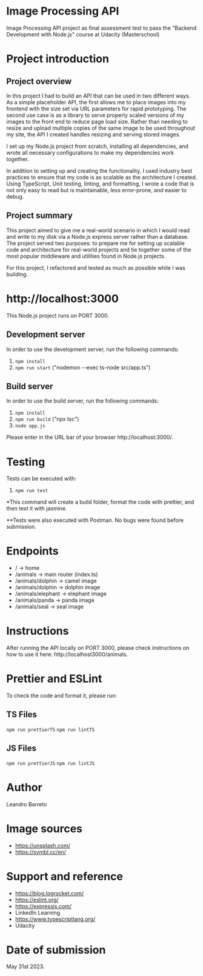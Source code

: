 # Image Processing API
Image Processing API project as final assessment test to pass the "Backend Development with Node.js" course at Udacity (Masterschool)

# Project introduction

## Project overview

In this project I had to build an API that can be used in two different ways. As a simple placeholder API, the first allows me to place images into my frontend with the size set via URL parameters for rapid prototyping. The second use case is as a library to serve properly scaled versions of my images to the front end to reduce page load size. Rather than needing to resize and upload multiple copies of the same image to be used throughout my site, the API I created handles resizing and serving stored images.

I set up my Node.js project from scratch, installing all dependencies, and wrote all necessary configurations to make my dependencies work together.

In addition to setting up and creating the functionality, I used industry best practices to ensure that my code is as scalable as the architecture I created. Using TypeScript, Unit testing, linting, and formatting, I wrote a code that is not only easy to read but is maintainable, less error-prone, and easier to debug.

## Project summary

This project aimed to give me a real-world scenario in which I would read and write to my disk via a Node.js express server rather than a database. The project served two purposes: to prepare me for setting up scalable code and architecture for real-world projects and tie together some of the most popular middleware and utilities found in Node.js projects.

For this project, I refactored and tested as much as possible while I was building.

# http://localhost:3000

This Node.js project runs on PORT 3000.

## Development server

In order to use the development server, run the following commands:

1. `npm install`
2. `npm run start` ("nodemon --exec ts-node src/app.ts")

## Build server

In order to use the build server, run the following commands:

1. `npm install` 
2. `npm run build` ("npx tsc")
3. `node app.js`

Please enter in the URL bar of your browser http://localhost:3000/.

# Testing

Tests can be executed with:

1. `npm run test`

*This command will create a build folder, format the code with prettier, and then test it with jasmine. 

**Tests were also executed with Postman. No bugs were found before submission.

# Endpoints

- / -> home
- /animals -> main router (index.ts)
- /animals/dolphin -> camel image
- /animals/dolphin -> dolphin image
- /animals/elephant -> elephant image
- /animals/panda -> panda image
- /animals/seal -> seal image

# Instructions 

After running the API locally on PORT 3000, please check instructions on how to use it here: http://localhost3000/animals.

# Prettier and ESLint

To check the code and format it, please run:

## TS Files

`npm run prettierTS`
`npm run lintTS`

## JS Files

`npm run prettierJS`
`npm run lintJS`

# Author

Leandro Barreto

# Image sources

- https://unsplash.com/
- https://symbl.cc/en/

# Support and reference

- https://blog.logrocket.com/
- https://eslint.org/
- https://expressjs.com/
- LinkedIn Learning
- https://www.typescriptlang.org/
- Udacity

# Date of submission

May 31st 2023.
